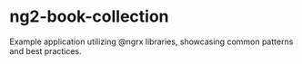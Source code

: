 # ng2-book-collection
Example application utilizing @ngrx libraries, showcasing common patterns and best practices.
